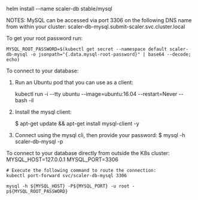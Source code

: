 helm install --name scaler-db stable/mysql 

NOTES:
MySQL can be accessed via port 3306 on the following DNS name from within your cluster:
scaler-db-mysql.submit-scaler.svc.cluster.local

To get your root password run:

    MYSQL_ROOT_PASSWORD=$(kubectl get secret --namespace default scaler-db-mysql -o jsonpath="{.data.mysql-root-password}" | base64 --decode; echo)

To connect to your database:

1. Run an Ubuntu pod that you can use as a client:

    kubectl run -i --tty ubuntu --image=ubuntu:16.04 --restart=Never -- bash -il

2. Install the mysql client:

    $ apt-get update && apt-get install mysql-client -y

3. Connect using the mysql cli, then provide your password:
    $ mysql -h scaler-db-mysql -p

To connect to your database directly from outside the K8s cluster:
    MYSQL_HOST=127.0.0.1
    MYSQL_PORT=3306

    # Execute the following command to route the connection:
    kubectl port-forward svc/scaler-db-mysql 3306

    mysql -h ${MYSQL_HOST} -P${MYSQL_PORT} -u root -p${MYSQL_ROOT_PASSWORD}
    
